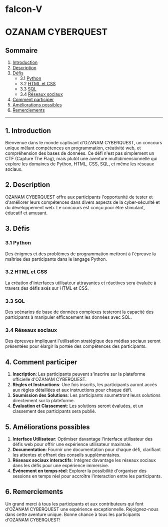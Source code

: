 ﻿# falcon-V
# OZANAM CYBERQUEST

## Sommaire

1. [Introduction](#introduction)
2. [Description](#description)
3. [Défis](#défis)
    - 3.1 [Python](#python)
    - 3.2 [HTML et CSS](#html-et-css)
    - 3.3 [SQL](#sql)
    - 3.4 [Réseaux sociaux](#réseaux-sociaux)
4. [Comment participer](#comment-participer)
5. [Améliorations possibles](#améliorations-possibles)
6. [Remerciements](#remerciements)

---

## 1. Introduction <a name="introduction"></a>

Bienvenue dans le monde captivant d'OZANAM CYBERQUEST, un concours unique mêlant compétences en programmation, créativité web, et compréhension des bases de données. Ce défi n'est pas simplement un CTF (Capture The Flag), mais plutôt une aventure multidimensionnelle qui explore les domaines de Python, HTML, CSS, SQL, et même les réseaux sociaux.

## 2. Description <a name="description"></a>

OZANAM CYBERQUEST offre aux participants l'opportunité de tester et d'améliorer leurs compétences dans divers aspects de la cyber-sécurité et du développement web. Le concours est conçu pour être stimulant, éducatif et amusant.

## 3. Défis <a name="défis"></a>

### 3.1 Python <a name="python"></a>

Des énigmes et des problèmes de programmation mettront à l'épreuve la maîtrise des participants dans le langage Python.

### 3.2 HTML et CSS <a name="html-et-css"></a>

La création d'interfaces utilisateur attrayantes et réactives sera évaluée à travers des défis axés sur HTML et CSS.

### 3.3 SQL <a name="sql"></a>

Des scénarios de base de données complexes testeront la capacité des participants à manipuler efficacement les données avec SQL.

### 3.4 Réseaux sociaux <a name="réseaux-sociaux"></a>

Des épreuves impliquant l'utilisation stratégique des médias sociaux seront présentées pour élargir la portée des compétences des participants.

## 4. Comment participer <a name="comment-participer"></a>

1. **Inscription**: Les participants peuvent s'inscrire sur la plateforme officielle d'OZANAM CYBERQUEST.
2. **Règles et Instructions**: Une fois inscrits, les participants auront accès aux règles détaillées et aux instructions pour chaque défi.
3. **Soumission des Solutions**: Les participants soumettront leurs solutions directement sur la plateforme.
4. **Évaluation et Classement**: Les solutions seront évaluées, et un classement des participants sera publié.

## 5. Améliorations possibles <a name="améliorations-possibles"></a>

1. **Interface Utilisateur**: Optimiser davantage l'interface utilisateur des défis web pour offrir une expérience utilisateur maximale.
2. **Documentation**: Fournir une documentation pour chaque défi, clarifiant les attentes et offrant des conseils supplémentaires.
3. **Réseaux sociaux interactifs**: Intégrez davantage les réseaux sociaux dans les défis pour une expérience immersive.
4. **Événement en temps réel**: Explorer la possibilité d'organiser des sessions en temps réel pour accroître l'interaction entre les participants.

## 6. Remerciements <a name="remerciements"></a>

Un grand merci à tous les participants et aux contributeurs qui font d'OZANAM CYBERQUEST une expérience exceptionnelle. Rejoignez-nous dans cette aventure unique. Bonne chance à tous les participants d'OZANAM CYBERQUEST!
